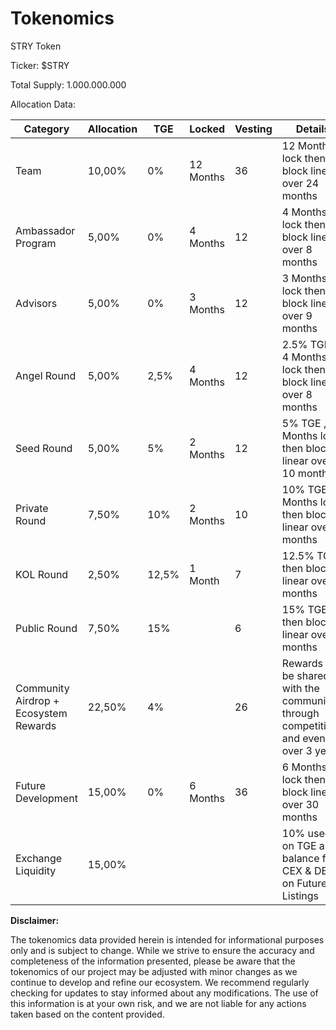 # Tokenomics

STRY Token

Ticker: $STRY

Total Supply: 1.000.000.000

Allocation Data:

<table><thead><tr><th width="149">Category</th><th width="93">Allocation</th><th width="77">TGE</th><th width="111">Locked</th><th width="54">Vesting </th><th>Details</th></tr></thead><tbody><tr><td>Team</td><td>10,00%</td><td>0%</td><td>12 Months</td><td>36</td><td> 12 Months lock then block linear over 24 months </td></tr><tr><td>Ambassador Program</td><td>5,00%</td><td>0%</td><td>4 Months</td><td>12</td><td>4 Months lock then block linear over 8 months</td></tr><tr><td>Advisors</td><td>5,00%</td><td>0%</td><td>3 Months</td><td>12</td><td> 3 Months lock then block linear over 9 months </td></tr><tr><td>Angel Round</td><td>5,00%</td><td>2,5%</td><td>4 Months</td><td>12</td><td>2.5% TGE , 4 Months lock then block linear over 8 months</td></tr><tr><td>Seed Round</td><td>5,00%</td><td>5%</td><td>2 Months</td><td>12</td><td> 5% TGE , 2 Months lock then block linear over 10 months </td></tr><tr><td>Private Round</td><td>7,50%</td><td>10%</td><td>2 Months</td><td>10</td><td>10% TGE , 2 Months lock then block linear over 8 months</td></tr><tr><td>KOL Round</td><td>2,50%</td><td>12,5%</td><td>1 Month</td><td>7</td><td> 12.5% TGE then block linear over 7 months </td></tr><tr><td>Public Round</td><td>7,50%</td><td>15%</td><td> </td><td>6</td><td>15% TGE then block linear over 6 months</td></tr><tr><td>Community Airdrop + Ecosystem Rewards</td><td>22,50%</td><td>4%</td><td></td><td> 26</td><td>Rewards will be shared with the community through competitions and events over 3 years </td></tr><tr><td>Future Development</td><td>15,00%</td><td>0%</td><td>6 Months</td><td>36</td><td> 6 Months lock then block linear over 30 months </td></tr><tr><td>Exchange Liquidity</td><td>15,00%</td><td> </td><td> </td><td> </td><td>10% used on TGE and balance for CEX &#x26; DEX on Future Listings</td></tr></tbody></table>



**Disclaimer:**

The tokenomics data provided herein is intended for informational purposes only and is subject to change. While we strive to ensure the accuracy and completeness of the information presented, please be aware that the tokenomics of our project may be adjusted with minor changes as we continue to develop and refine our ecosystem. We recommend regularly checking for updates to stay informed about any modifications. The use of this information is at your own risk, and we are not liable for any actions taken based on the content provided.
